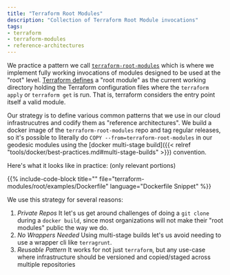 ```yaml
---
title: "Terraform Root Modules"
description: "Collection of Terraform Root Module invocations"
tags:
- terraform
- terraform-modules
- reference-architectures
---
```


We practice a pattern we call [`terraform-root-modules`](https://github.com/cloudposse/terraform-root-modules/) which is where we implement fully working invocations of modules designed to be used at the "root" level. [Terraform defines](https://www.terraform.io/docs/modules/index.html#definitions) a "root module" as the current working directory holding the Terraform configuration files where the `terraform apply` or `terraform get` is run. That is, terraform considers the entry point itself a valid module.

Our strategy is to define various common patterns that we use in our cloud infrastrucutres and codify them as "reference architectures". We build a docker image of the `terraform-root-modules` repo and tag regular releases, so it's possible to literally do `COPY --from=terraform-root-modules` in our geodesic modules using the [docker multi-stage build]({{< relref "tools/docker/best-practices.md#multi-stage-builds" >}}) convention.

Here's what it looks like in practice: (only relevant portions)

{{% include-code-block title="" file="terraform-modules/root/examples/Dockerfile" language="Dockerfile Snippet" %}}

We use this strategy for several reasons:

1. *Private Repos* It let's us get around challenges of doing a `git clone` during a `docker build`, since most organizations will not make their "root modules" public the way we do.
2. *No Wrappers Needed* Using multi-stage builds let's us avoid needing to use a wrapper cli like `terragrunt`.
3. *Reusable Pattern* It works for not just `terraform`, but any use-case where infrastructure should be versioned and copied/staged across multiple repositories
